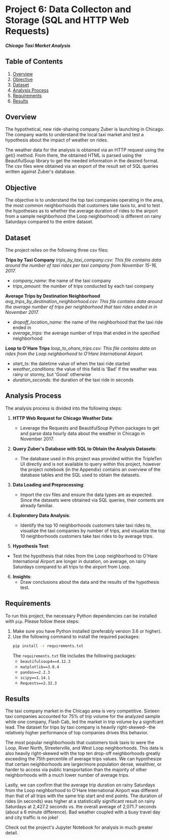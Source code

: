 # Project 6: Data Collecton and Storage (SQL and HTTP Web Requests)
#### *Chicago Taxi Market Analysis*

## Table of Contents

1. [Overview](#overview)
2. [Objective](#objective)
3. [Dataset](#dataset)
4. [Analysis Process](#analysis-process)
5. [Requirements](#requirements)
6. [Results](#results)

## Overview <a id="overview"></a>

The hypothetical, new ride-sharing company Zuber is launching in Chicago. The company wants to understand the local taxi market and test a hypothesis about the impact of weather on rides.

The weather data for the analysis is obtained via an HTTP request using the get() method. From there, the obtained HTML is parsed using the BeautifulSoup library to get the needed information in the desired format. The csv files were obtained via an export of the result set of SQL queries written against Zuber's database.

## Objective <a id="objective"></a>

The objective is to understand the top taxi companies operating in the area, the most common neighborhoods that customers take taxis to, and to test the hypotheses as to whether the average duration of rides to the airport from a sample neighborhood (the Loop neighborhood) is different on rainy Saturdays compared to the entire dataset. 

## Dataset <a id="dataset"></a>

The project relies on the following three csv files:

**Trips by Taxi Company**
*trips_by_taxi_company.csv: This file contains data around the number of taxi rides per taxi company from November 15-16, 2017.*
- *company_name:* the name of the taxi company
- *trips_amount:* the number of trips conducted by each taxi company

**Average Trips by Destination Neighborhood**
*avg_trips_by_destination_neighborhood.csv: This file contains data around the average number of trips per neighborhood that taxi rides ended in in November 2017.*
- *dropoff_location_name:* the name of the neighborhood that the taxi ride ended in
- *average_trips:* the average number of trips that ended in the specified neighborhood

**Loop to O'Hare Trips**
*loop_to_ohare_trips.csv: This file contains data on rides from the Loop neighborhood to O'Hare International Airport.*
- *start_ts:* the datetime value of when the taxi ride started
- *weather_conditions:* the value of this field is 'Bad' if the weather was rainy or stormy, but 'Good' otherwise
- *duration_seconds:* the duration of the taxi ride in seconds

## Analysis Process <a id="analysis-process"></a>

The analysis process is divided into the following steps:

1. **HTTP Web Request for Chicago Weather Data**:
   - Leverage the Requests and BeautifulSoup Python packages to get and parse data hourly data about the weather in Chicago in November 2017.

2. **Query Zuber's Database with SQL to Obtain the Analysis Datasets**:
    - The database used in this project was provided within the TripleTen UI directly and is not available to query within this project, however the project notebook (in the Appendix) contains an overview of the database tables and the SQL used to obtain the datasets.
   
3. **Data Loading and Preprocessing**:
   - Import the csv files and ensure the data types are as expected. Since the datasets were obtained via SQL queries, their contents are already familiar.
   
4. **Exploratory Data Analysis**:
   - Identify the top 10 neighborhoods customers take taxi rides to, visualize the taxi companies by number of trips, and visualize the top 10 neighborhoods customers take taxi rides to by average trips.

 6. **Hypothesis Test**:
   - Test the hypothesis that rides from the Loop neighborhood to O'Hare International Airport are longer in duration, on average, on rainy Saturdays compared to all trips to the airport from Loop.

6. **Insights**:
   - Draw conclusions about the data and the results of the hypothesis test.

## Requirements <a id="requirements"></a>

To run this project, the necessary Python dependencies can be installed with `pip`. Please follow these steps:

1. Make sure you have Python installed (preferably version 3.6 or higher).
2. Use the following command to install the required packages:
    ```sh
    pip install -r requirements.txt
    ```
   The `requirements.txt` file includes the following packages:
   - `beautifulsoup4==4.12.3`
   - `matplotlib==3.8.4`
   - `pandas==2.2.3`
   - `scipy==1.14.1`
   - `Requests==2.32.3`
   

## Results <a id="results"></a>

The taxi company market in the Chicago area is very competitive. Sixteen taxi companies accounted for 75% of trip volume for the analyzed sample while one company, Flash Cab, led the market in trip volume by a signifcant lead. The dataset for trips by taxi company is heavily right-skewed--the relatively higher performance of top companies drives this behavior. 

The most popular neighborhoods that customers took taxis to were the Loop, River North, Streeterville, and West Loop neighborhoods. This data is also heavily right-skewed with the top ten drop-off neighborhoods greatly exceeding the 75th percentile of average trips values. We can hypothesize that certain neighborhoods are larger/more population dense, wealthier, or harder to access via public transportation than the majority of other neighborhoods with a much lower number of average trips.

Lastly, we can confirm that the average trip duration on rainy Saturdays from the Loop neighborhood to O'Hare International Airport was different than that of all trips with the same trip start and end points. The duration of rides (in seconds) was higher at a statistically significant result on rainy Saturdays at 2,427.2 seconds vs. the overall average of 2,071.7 seconds (about a 6 minute difference). Bad weather coupled with a busy travel day and city traffic is no joke! 

Check out the project's Jupyter Notebook for analysis in much greater detail.
